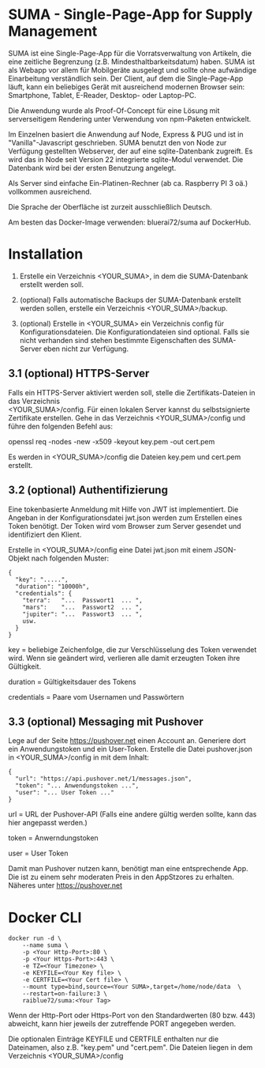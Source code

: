 # SUMA - Single-Page-App for Supply Management

SUMA ist eine Single-Page-App für die Vorratsverwaltung von Artikeln, die eine zeitliche Begrenzung (z.B. Mindesthaltbarkeitsdatum) haben. SUMA ist als Webapp vor allem für Mobilgeräte ausgelegt und sollte ohne aufwändige Einarbeitung verständlich sein. Der Client, auf dem die Single-Page-App läuft, kann ein beliebiges Gerät mit ausreichend modernen Browser sein: Smartphone, Tablet, E-Reader, Desktop- oder Laptop-PC.

Die Anwendung wurde als Proof-Of-Concept für eine Lösung mit serverseitigem Rendering unter Verwendung von npm-Paketen entwickelt.

Im Einzelnen basiert die Anwendung auf Node, Express & PUG und ist in "Vanilla"-Javascript geschrieben. SUMA benutzt den von Node zur Verfügung gestellten Webserver, der auf eine sqlite-Datenbank zugreift. Es wird das in Node seit Version 22 integrierte sqlite-Modul verwendet. Die Datenbank wird bei der ersten Benutzung angelegt.

Als Server sind einfache Ein-Platinen-Rechner (ab ca. Raspberry PI 3 oä.) vollkommen ausreichend.

Die Sprache der Oberfläche ist zurzeit ausschließlich Deutsch.

Am besten das Docker-Image verwenden: bluerai72/suma auf DockerHub.


# Installation 


1. Erstelle ein Verzeichnis <YOUR_SUMA>, in dem die SUMA-Datenbank erstellt werden soll.

2. (optional) Falls automatische Backups der SUMA-Datenbank erstellt werden sollen, erstelle ein Verzeichnis <YOUR_SUMA>/backup.

3. (optional) Erstelle in <YOUR_SUMA> ein Verzeichnis config für Konfigurationsdateien. Die Konfigurationdateien sind optional. Falls sie nicht verhanden sind stehen bestimmte Eigenschaften des SUMA-Server eben nicht zur Verfügung.


## 3.1 (optional) HTTPS-Server
Falls ein HTTPS-Server aktiviert werden soll, stelle die Zertifikats-Dateien in das Verzeichnis  
<YOUR_SUMA>/config.
Für einen lokalen Server kannst du selbstsignierte Zertifikate erstellen. Gehe in das Verzeichnis <YOUR_SUMA>/config und führe den folgenden Befehl aus:

openssl req -nodes -new -x509 -keyout key.pem -out cert.pem

Es werden in <YOUR_SUMA>/config die Dateien key.pem und cert.pem erstellt.


## 3.2 (optional) Authentifizierung
Eine tokenbasierte Anmeldung mit Hilfe von JWT ist implementiert. Die Angeban in der Konfigurationsdatei jwt.json werden zum Erstellen eines Token benötigt. Der Token wird vom Browser zum Server gesendet und identifiziert den Klient.

Erstelle in <YOUR_SUMA>/config eine Datei jwt.json mit einem JSON-Objekt nach folgenden Muster:
```
{
  "key": ".....",  
  "duration": "10000h",           
  "credentials": {
    "terra":   "...  Passwort1  ... ",
    "mars":    "...  Passwort2  ... ",
    "jupiter": "...  Passwort3  ... ",
	usw.    
  }
}
```


key = beliebige Zeichenfolge, die zur Verschlüsselung des Token verwendet wird. Wenn sie geändert wird, verlieren alle damit erzeugten Token ihre Gültigkeit.

duration = Gültigkeitsdauer des Tokens

credentials = Paare vom Usernamen und Passwörtern


## 3.3 (optional) Messaging mit Pushover

Lege auf der Seite https://pushover.net einen Account an. Generiere dort ein Anwendungstoken und ein User-Token. Erstelle die Datei pushover.json in <YOUR_SUMA>/config in mit dem Inhalt:
```
{
  "url": "https://api.pushover.net/1/messages.json",
  "token": "... Anwendungstoken ...",
  "user": "... User Token ..."
}
```

url = URL der Pushover-API (Falls eine andere gültig werden sollte, kann das hier angepasst werden.)

token = Anwerndungstoken

user = User Token

Damit man Pushover nutzen kann, benötigt man eine entsprechende App. Die ist zu einem sehr moderaten Preis in den AppStzores zu erhalten. Näheres unter https://pushover.net


# Docker CLI

```
docker run -d \
    --name suma \
    -p <Your Http-Port>:80 \
    -p <Your Https-Port>:443 \
    -e TZ=<Your Timezone> \
    -e KEYFILE=<Your Key file> \
    -e CERTFILE=<Your Cert file> \
    --mount type=bind,source=<Your SUMA>,target=/home/node/data  \
    --restart=on-failure:3 \
    raiblue72/suma:<Your Tag>
```

 Wenn der Http-Port oder Https-Port von den Standardwerten (80 bzw. 443) abweicht, kann hier jeweils der zutreffende PORT angegeben werden. 

 Die optionalen Einträge KEYFILE und CERTFILE enthalten nur die Dateinamen, also z.B. "key.pem" und "cert.pem". Die Dateien liegen in dem Verzeichnis <YOUR_SUMA>/config 
